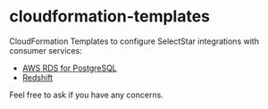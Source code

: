# cloudformation-templates

CloudFormation Templates to configure SelectStar integrations with consumer services:

* [AWS RDS for PostgreSQL](./rds-for-postgresql/)
* [Redshift](./redshift/)

Feel free to ask if you have any concerns.